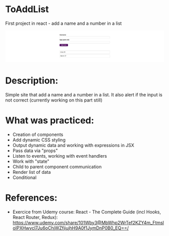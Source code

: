 # ToAddList
First project in react - add a name and a number in a list

![Alt Text](https://github.com/AnnaZaragoza/06-ToAddList/blob/95aa09bd5e234637b9bdbf6fdd4df3871e68e231/readmeImage.jpg)

# Description:
Simple site that add a name and a number in a list. It also alert if the input is not correct (currently working on this part still)

# What was practiced:
* Creation of components
* Add dynamic CSS styling 
* Output dynamic data and working with expressions in JSX
* Pass data via "props"
* Listen to events, working with event handlers
* Work with "state"
* Child to parent component communication
* Render list of data
* Conditional

# References:
* Exercice from Udemy course: React - The Complete Guide (incl Hooks, React Router, Redux): https://www.udemy.com/share/101Wby3@MbWhp2WrTef2KZY4m_FtmsloIPXHwvcl7Ju6oChjWZfjiujhH9A0f1JymDnP0B0_EQ==/
